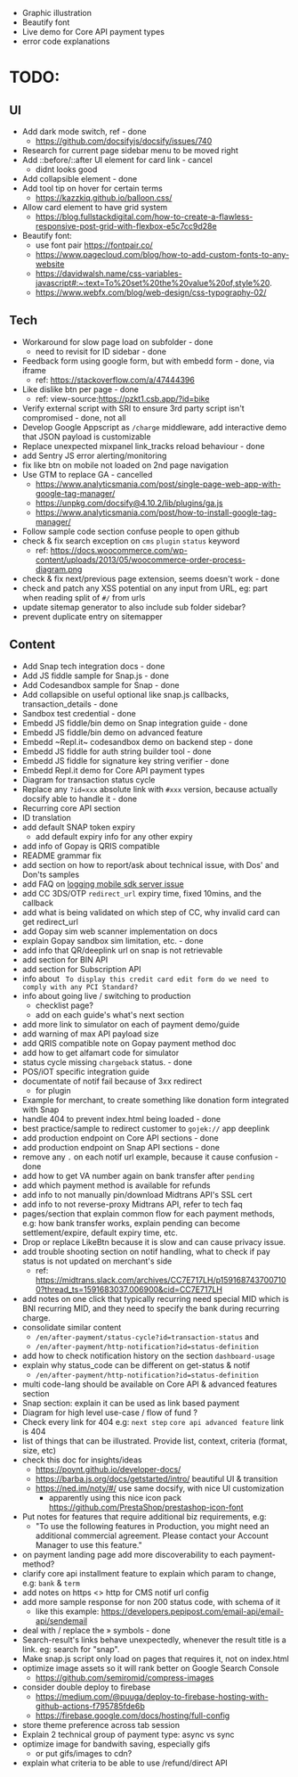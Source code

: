 - Graphic illustration
- Beautify font
- Live demo for Core API payment types
- error code explanations


# TODO:

## UI

- Add dark mode switch, ref - done
	- https://github.com/docsifyjs/docsify/issues/740
- Research for current page sidebar menu to be moved right
- Add ::before/::after UI element for card link - cancel
	- didnt looks good
- Add collapsible element - done
- Add tool tip on hover for certain terms
	- https://kazzkiq.github.io/balloon.css/
- Allow card element to have grid system
	- https://blog.fullstackdigital.com/how-to-create-a-flawless-responsive-post-grid-with-flexbox-e5c7cc9d28e
- Beautify font:
	- use font pair https://fontpair.co/
	- https://www.pagecloud.com/blog/how-to-add-custom-fonts-to-any-website
	- https://davidwalsh.name/css-variables-javascript#:~:text=To%20set%20the%20value%20of,style%20.
	- https://www.webfx.com/blog/web-design/css-typography-02/

## Tech

- Workaround for slow page load on subfolder - done
	- need to revisit for ID sidebar - done
- Feedback form using google form, but with embedd form - done, via iframe
	- ref: https://stackoverflow.com/a/47444396
- Like dislike btn per page - done
	- ref: view-source:https://pzkt1.csb.app/?id=bike
- Verify external script with SRI to ensure 3rd party script isn't compromised - done, not all
- Develop Google Appscript as `/charge` middleware, add interactive demo that JSON payload is customizable
- Replace unexpected mixpanel link_tracks reload behaviour - done
- add Sentry JS error alerting/monitoring
- fix like btn on mobile not loaded on 2nd page navigation
- Use GTM to replace GA - cancelled
	- https://www.analyticsmania.com/post/single-page-web-app-with-google-tag-manager/
	- https://unpkg.com/docsify@4.10.2/lib/plugins/ga.js
	- https://www.analyticsmania.com/post/how-to-install-google-tag-manager/
- Follow sample code section confuse people to open github
- check & fix search exception on `cms` `plugin` `status` keyword
	- ref: https://docs.woocommerce.com/wp-content/uploads/2013/05/woocommerce-order-process-diagram.png
- check & fix next/previous page extension, seems doesn't work - done
- check and patch any XSS potential on any input from URL, eg: part when reading split of `#/` from urls
- update sitemap generator to also include sub folder sidebar?
- prevent duplicate entry on sitemapper

## Content

- Add Snap tech integration docs - done
- Add JS fiddle sample for Snap.js - done
- Add Codesandbox sample for Snap - done
- Add collapsible on useful optional like snap.js callbacks, transaction_details - done
- Sandbox test credential - done
- Embedd JS fiddle/bin demo on Snap integration guide - done
- Embedd JS fiddle/bin demo on advanced feature
- Embedd ~Repl.it~ codesandbox demo on backend step - done
- Embedd JS fiddle for auth string builder tool - done
- Embedd JS fiddle for signature key string verifier - done
- Embedd Repl.it demo for Core API payment types
- Diagram for transaction status cycle
- Replace any `?id=xxx` absolute link with `#xxx` version, because actually docsify able to handle it - done
- Recurring core API section
- ID translation
- add default SNAP token expiry
	- add default expiry info for any other expiry
- add info of Gopay is QRIS compatible
- README grammar fix
- add section on how to report/ask about technical issue, with Dos' and Don'ts samples
- add FAQ on [logging mobile sdk server issue](https://gojek.slack.com/archives/GECL62BJ7/p1582001857016400?thread_ts=1581866679488400&cid=GECL62BJ7)
- add CC 3DS/OTP `redirect_url` expiry time, fixed 10mins, and the callback
- add what is being validated on which step of CC, why invalid card can get redirect_url
- add Gopay sim web scanner implementation on docs
- explain Gopay sandbox sim limitation, etc. - done
- add info that QR/deeplink url on snap is not retrievable
- add section for BIN API
- add section for Subscription API
- info about ` To display this credit card edit form do we need to comply with any PCI Standard?`
- info about going live / switching to production
	- checklist page?
	- add on each guide's what's next section
- add more link to simulator on each of payment demo/guide
- add warning of max API payload size
- add QRIS compatible note on Gopay payment method doc
- add how to get alfamart code for simulator
- status cycle missing `chargeback` status. - done
- POS/iOT specific integration guide
- documentate of notif fail because of 3xx redirect
	- for plugin
- Example for merchant, to create something like donation form integrated with Snap
- handle 404 to prevent index.html being loaded - done
- best practice/sample to redirect customer to `gojek://` app deeplink
- add production endpoint on Core API sections - done
- add production endpoint on Snap API sections - done
- remove any `.` on each notif url example, because it cause confusion - done
- add how to get VA number again on bank transfer after `pending`
- add which payment method is available for refunds
- add info to not manually pin/download Midtrans API's SSL cert
- add info to not reverse-proxy Midtrans API, refer to tech faq
- pages/section that explain common flow for each payment methods, e.g: how bank transfer works, explain pending can become settlement/expire, default expiry time, etc.
- Drop or replace LikeBtn because it is slow and can cause privacy issue.
- add trouble shooting section on notif handling, what to check if pay status is not updated on merchant's side
	- ref: https://midtrans.slack.com/archives/CC7E717LH/p1591687437007100?thread_ts=1591683037.006900&cid=CC7E717LH
- add notes on one click that typically recurring need special MID which is BNI recurring MID, and they need to specify the bank during recurring charge.
- consolidate similar content
	- `/en/after-payment/status-cycle?id=transaction-status` and 
	- `/en/after-payment/http-notification?id=status-definition`
- add how to check notification history on the section `dashboard-usage`
- explain why status_code can be different on get-status & notif
	- `/en/after-payment/http-notification?id=status-definition`
- multi code-lang should be available on Core API & advanced features section
- Snap section: explain it can be used as link based payment
- Diagram for high level use-case / flow of fund ?
- Check every link for 404 e.g: `next step` `core api advanced feature` link is 404
- list of things that can be illustrated. Provide list, context, criteria (format, size, etc)
- check this doc for insights/ideas
	- https://poynt.github.io/developer-docs/
	- https://barba.js.org/docs/getstarted/intro/ beautiful UI & transition
	- https://ned.im/noty/#/ use same docsify, with nice UI customization
		- apparently using this nice icon pack https://github.com/PrestaShop/prestashop-icon-font
- Put notes for features that require additional biz requirements, e.g:
	- "To use the following features in Production, you might need an additional commercial agreement. Please contact your Account Manager to use this feature."
- on payment landing page add more discoverability to each payment-method?
- clarify core api installment feature to explain which param to change, e.g: `bank` & `term`
- add notes on https <> http for CMS notif url config
- add more sample response for non 200 status code, with schema of it
	- like this example: https://developers.pepipost.com/email-api/email-api/sendemail
- deal with / replace the &#187; symbols - done
- Search-result's links behave unexpectedly, whenever the result title is a link. eg: search for "snap".
- Make snap.js script only load on pages that requires it, not on index.html
- optimize image assets so it will rank better on Google Search Console
	- https://github.com/semiromid/compress-images
- consider double deploy to firebase
	- https://medium.com/@puuga/deploy-to-firebase-hosting-with-github-actions-f795785fde6b
	- https://firebase.google.com/docs/hosting/full-config
- store theme preference across tab session
- Explain 2 technical group of payment type: async vs sync
- optimize image for bandwith saving, especially gifs
	- or put gifs/images to cdn?
- explain what criteria to be able to use /refund/direct API